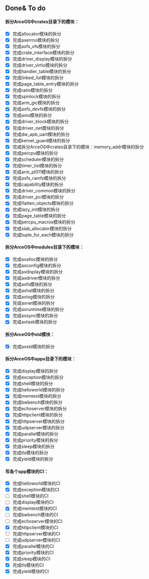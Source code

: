 ## Done& To do

 

#### 拆分ArceOS中crates目录下的模块：

- [x] 完成allocator模块的拆分
- [x] 完成axerrno模块的拆分
- [x] 完成axfs_vfs模块的拆分
- [x] 完成crate_interface模块的拆分
- [x] 完成driver_display模块的拆分
- [x] 完成driver_virtio模块的拆分
- [x] 完成handler_table模块的拆分
- [x] 完成linked_list模块的拆分
- [x] 完成page_table_entry模块的拆分
- [x] 完成ratio模块的拆分
- [x] 完成spinlock模块的拆分
- [x] 完成arm_gic模块的拆分
- [x] 完成axfs_devfs模块的拆分
- [x] 完成axio模块的拆分
- [x] 完成driver_block模块的拆分
- [x] 完成driver_net模块的拆分
- [x] 完成dw_apb_uart模块的拆分
- [x] 完成kernel_guard模块的拆分
- [x] 完成拆分ArceOS中crates目录下的模块：memory_addr模块的拆分
- [x] 完成percpu模块的拆分
- [x] 完成scheduler模块的拆分
- [x] 完成timer_list模块的拆分
- [x] 完成arm_pl011模块的拆分
- [x] 完成axfs_ramfs模块的拆分
- [x] 完成capability模块的拆分
- [x] 完成driver_common模块的拆分
- [x] 完成driver_pci模块的拆分
- [x] 完成flatten_objects模块的拆分
- [x] 完成lazy_init模块的拆分
- [x] 完成page_table模块的拆分
- [x] 完成percpu_macros模块的拆分
- [x] 完成slab_allocator模块的拆分
- [x] 完成tuple_for_each模块的拆分

#### 拆分ArceOS中modules目录下的模块：

- [x] 完成axalloc模块的拆分
- [x] 完成axconfig模块的拆分
- [x] 完成axdisplay模块的拆分
- [x] 完成axdriver模块的拆分
- [x] 完成axfs模块的拆分
- [x] 完成axhal模块的拆分
- [x] 完成axlog模块的拆分
- [x] 完成axnet模块的拆分
- [x] 完成axruntime模块的拆分
- [x] 完成axsync模块的拆分
- [x] 完成axtask模块的拆分

#### 拆分ArceOS中std模块：

- [x] 完成axstd模块的拆分

#### 拆分ArceOS中apps目录下的模块：

- [x] 完成display模块的拆分
- [x] 完成exception模块的拆分
- [x] 完成shell模块的拆分
- [x] 完成helloworld模块的拆分
- [x] 完成memtest模块的拆分
- [x] 完成bwbench模块的拆分
- [x] 完成echoserver模块的拆分
- [x] 完成httpclient模块的拆分
- [x] 完成httpserver模块的拆分
- [x] 完成udpserver模块的拆分
- [x] 完成parallel模块的拆分
- [x] 完成priority模块的拆分
- [x] 完成sleep模块的拆分
- [x] 完成tls模块的拆分
- [x] 完成yield模块的拆分

#### 写各个app模块的CI：

- [x] 完成helloworld模块的CI
- [x] 完成exception模块的CI
- [ ] 完成shell模块的CI
- [ ] 完成display模块的CI
- [x] 完成memtest模块的CI
- [ ] 完成bwbench模块的CI
- [ ] 完成echoserver模块的CI
- [x] 完成httpclient模块的CI
- [ ] 完成httpserver模块的CI
- [ ] 完成udpserver模块的CI
- [x] 完成parallel模块的CI
- [x] 完成priority模块的CI
- [x] 完成sleep模块的CI
- [x] 完成tls模块的CI
- [x] 完成yield模块的CI